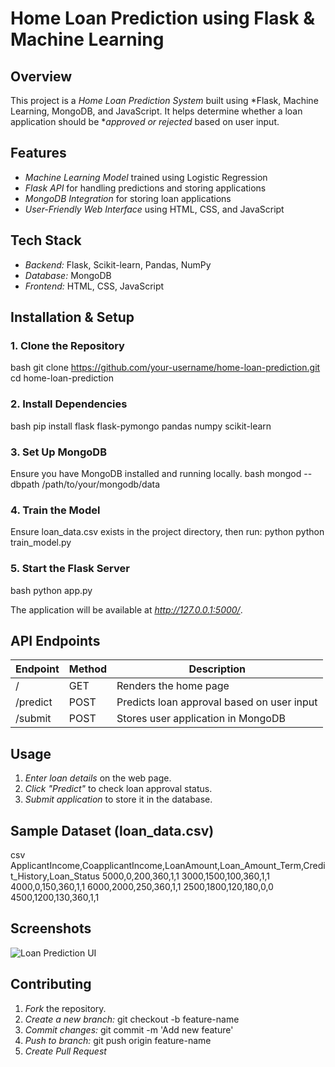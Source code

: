 # Home Loan Prediction using Flask & Machine Learning

## Overview
This project is a *Home Loan Prediction System* built using *Flask, Machine Learning, MongoDB, and JavaScript. It helps determine whether a loan application should be **approved or rejected* based on user input.

## Features
- *Machine Learning Model* trained using Logistic Regression
- *Flask API* for handling predictions and storing applications
- *MongoDB Integration* for storing loan applications
- *User-Friendly Web Interface* using HTML, CSS, and JavaScript

## Tech Stack
- *Backend:* Flask, Scikit-learn, Pandas, NumPy
- *Database:* MongoDB
- *Frontend:* HTML, CSS, JavaScript

## Installation & Setup
### 1. Clone the Repository
bash
git clone https://github.com/your-username/home-loan-prediction.git
cd home-loan-prediction


### 2. Install Dependencies
bash
pip install flask flask-pymongo pandas numpy scikit-learn


### 3. Set Up MongoDB
Ensure you have MongoDB installed and running locally.
bash
mongod --dbpath /path/to/your/mongodb/data


### 4. Train the Model
Ensure loan_data.csv exists in the project directory, then run:
python
python train_model.py


### 5. Start the Flask Server
bash
python app.py

The application will be available at *http://127.0.0.1:5000/*.

## API Endpoints
| Endpoint | Method | Description |
|----------|--------|-------------|
| / | GET | Renders the home page |
| /predict | POST | Predicts loan approval based on user input |
| /submit | POST | Stores user application in MongoDB |

## Usage
1. *Enter loan details* on the web page.
2. *Click "Predict"* to check loan approval status.
3. *Submit application* to store it in the database.

## Sample Dataset (loan_data.csv)
csv
ApplicantIncome,CoapplicantIncome,LoanAmount,Loan_Amount_Term,Credit_History,Loan_Status
5000,0,200,360,1,1
3000,1500,100,360,1,1
4000,0,150,360,1,1
6000,2000,250,360,1,1
2500,1800,120,180,0,0
4500,1200,130,360,1,1


## Screenshots
![Loan Prediction UI](https://your-image-link.com/screenshot.png)

## Contributing
1. *Fork* the repository.
2. *Create a new branch:* git checkout -b feature-name
3. *Commit changes:* git commit -m 'Add new feature'
4. *Push to branch:* git push origin feature-name
5. *Create Pull Request*
